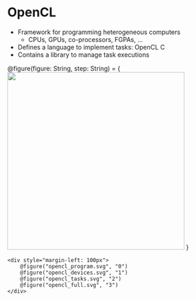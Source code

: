 OpenCL
======

- Framework for programming heterogeneous computers
    - CPUs, GPUs, co-processors, FGPAs, ...
- Defines a language to implement tasks: OpenCL C
- Contains a library to manage task executions

<div>
    @figure(figure: String, step: String) = {
        <img style="width: 400px" data-step="@step"
                src="@routes.Presentations.figure("intro_to_opencl", figure)">
    }

    <div style="margin-left: 100px">
        @figure("opencl_program.svg", "0")
        @figure("opencl_devices.svg", "1")
        @figure("opencl_tasks.svg", "2")
        @figure("opencl_full.svg", "3")
    </div>
</div>
